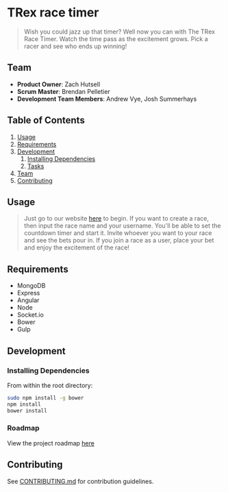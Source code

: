# TRex race timer

> Wish you could jazz up that timer? Well now you can with The TRex Race Timer. Watch the time pass as the excitement grows. Pick a racer and see who ends up winning!

## Team

  - __Product Owner__: Zach Hutsell
  - __Scrum Master__: Brendan Pelletier
  - __Development Team Members__: Andrew Vye, Josh Summerhays

## Table of Contents

1. [Usage](#Usage)
1. [Requirements](#requirements)
1. [Development](#development)
    1. [Installing Dependencies](#installing-dependencies)
    1. [Tasks](#tasks)
1. [Team](#team)
1. [Contributing](#contributing)

## Usage

> Just go to our website [here](https://trex-timer.herokuapp.com/#/signin) to begin. If you want to create a race, then input the race name and your username. You'll be able to set the countdown timer and start it. Invite whoever you want to your race and see the bets pour in. If you join a race as a user, place your bet and enjoy the excitement of the race!

## Requirements

- MongoDB
- Express
- Angular
- Node
- Socket.io
- Bower
- Gulp

## Development

### Installing Dependencies

From within the root directory:

```sh
sudo npm install -g bower
npm install
bower install
```

### Roadmap

View the project roadmap [here](https://github.com/HRR16-TRex/TRex/issues)


## Contributing

See [CONTRIBUTING.md](CONTRIBUTING.md) for contribution guidelines.
